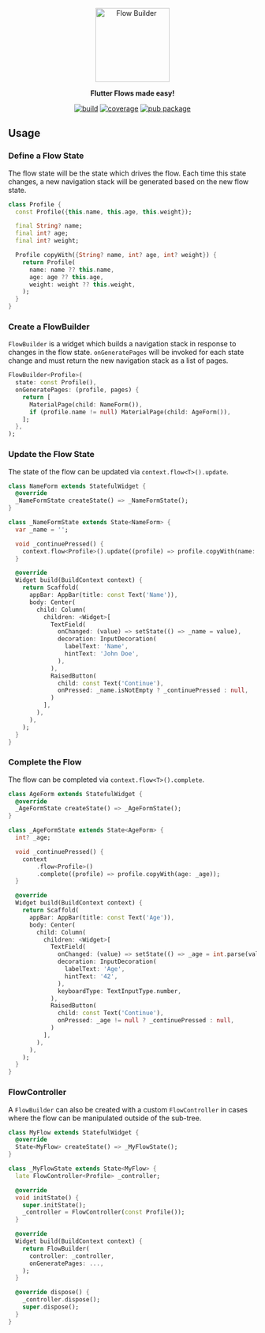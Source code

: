 <p align="center">
<img src="https://raw.githubusercontent.com/felangel/flow_builder/master/art/flow_builder_logo.png" height="150" alt="Flow Builder" />
</p>

<p align="center">
  <b>Flutter Flows made easy!</b>
</p>

<p align="center">
<a href="https://github.com/felangel/flow_builder/actions"><img src="https://github.com/felangel/flow_builder/actions/workflows/main.yaml/badge.svg" alt="build"></a>
<a href="https://github.com/felangel/flow_builder/actions"><img src="https://raw.githubusercontent.com/felangel/flow_builder/master/coverage_badge.svg" alt="coverage"></a>
<a href="https://pub.dev/packages/flow_builder"><img src="https://img.shields.io/pub/v/flow_builder.svg" alt="pub package"></a>
</p>

## Usage

### Define a Flow State

The flow state will be the state which drives the flow. Each time this state changes, a new navigation stack will be generated based on the new flow state.

```dart
class Profile {
  const Profile({this.name, this.age, this.weight});

  final String? name;
  final int? age;
  final int? weight;

  Profile copyWith({String? name, int? age, int? weight}) {
    return Profile(
      name: name ?? this.name,
      age: age ?? this.age,
      weight: weight ?? this.weight,
    );
  }
}
```

### Create a FlowBuilder

`FlowBuilder` is a widget which builds a navigation stack in response to changes in the flow state. `onGeneratePages` will be invoked for each state change and must return the new navigation stack as a list of pages.

```dart
FlowBuilder<Profile>(
  state: const Profile(),
  onGeneratePages: (profile, pages) {
    return [
      MaterialPage(child: NameForm()),
      if (profile.name != null) MaterialPage(child: AgeForm()),
    ];
  },
);
```

### Update the Flow State

The state of the flow can be updated via `context.flow<T>().update`.

```dart
class NameForm extends StatefulWidget {
  @override
  _NameFormState createState() => _NameFormState();
}

class _NameFormState extends State<NameForm> {
  var _name = '';

  void _continuePressed() {
    context.flow<Profile>().update((profile) => profile.copyWith(name: _name));
  }

  @override
  Widget build(BuildContext context) {
    return Scaffold(
      appBar: AppBar(title: const Text('Name')),
      body: Center(
        child: Column(
          children: <Widget>[
            TextField(
              onChanged: (value) => setState(() => _name = value),
              decoration: InputDecoration(
                labelText: 'Name',
                hintText: 'John Doe',
              ),
            ),
            RaisedButton(
              child: const Text('Continue'),
              onPressed: _name.isNotEmpty ? _continuePressed : null,
            )
          ],
        ),
      ),
    );
  }
}
```

### Complete the Flow

The flow can be completed via `context.flow<T>().complete`.

```dart
class AgeForm extends StatefulWidget {
  @override
  _AgeFormState createState() => _AgeFormState();
}

class _AgeFormState extends State<AgeForm> {
  int? _age;

  void _continuePressed() {
    context
        .flow<Profile>()
        .complete((profile) => profile.copyWith(age: _age));
  }

  @override
  Widget build(BuildContext context) {
    return Scaffold(
      appBar: AppBar(title: const Text('Age')),
      body: Center(
        child: Column(
          children: <Widget>[
            TextField(
              onChanged: (value) => setState(() => _age = int.parse(value)),
              decoration: InputDecoration(
                labelText: 'Age',
                hintText: '42',
              ),
              keyboardType: TextInputType.number,
            ),
            RaisedButton(
              child: const Text('Continue'),
              onPressed: _age != null ? _continuePressed : null,
            )
          ],
        ),
      ),
    );
  }
}
```

### FlowController

A `FlowBuilder` can also be created with a custom `FlowController` in cases where the flow can be manipulated outside of the sub-tree.

```dart
class MyFlow extends StatefulWidget {
  @override
  State<MyFlow> createState() => _MyFlowState();
}

class _MyFlowState extends State<MyFlow> {
  late FlowController<Profile> _controller;

  @override
  void initState() {
    super.initState();
    _controller = FlowController(const Profile());
  }

  @override
  Widget build(BuildContext context) {
    return FlowBuilder(
      controller: _controller,
      onGeneratePages: ...,
    );
  }

  @override dispose() {
    _controller.dispose();
    super.dispose();
  }
}
```
